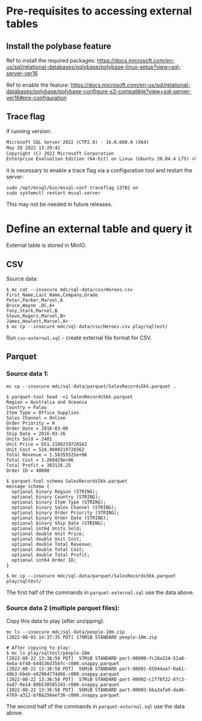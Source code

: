 # Pre-requisites to accessing external tables

## Install the polybase feature

Ref to install the required packages:
https://docs.microsoft.com/en-us/sql/relational-databases/polybase/polybase-linux-setup?view=sql-server-ver16

Ref to enable the feature: https://docs.microsoft.com/en-us/sql/relational-databases/polybase/polybase-configure-s3-compatible?view=sql-server-ver16#pre-configuration

## Trace flag

If running version:

``` txt
Microsoft SQL Server 2022 (CTP2.0) - 16.0.600.9 (X64)
May 20 2022 13:29:42
Copyright (C) 2022 Microsoft Corporation
Enterprise Evaluation Edition (64-bit) on Linux (Ubuntu 20.04.4 LTS) <X64>
```

it is necessary to enable a trace flag via a configuration tool and restart the server:

``` shell
sudo /opt/mssql/bin/mssql-conf traceflag 13702 on
sudo systemctl restart mssql-server
```

This may not be needed in future releases.

# Define an external table and query it

External table is stored in MinIO.

## CSV

Source data:

``` shell
$ mc cat --insecure mdc/sql-data/csv/Heroes.csv
First_Name,Last_Name,Company,Grade
Peter,Parker,Marvel,A
Bruce,Wayne ,DC,A+
Tony,Stark,Marvel,B
Steve,Rogers,Marvel,B+
James,Howlett,Marvel,A+
$ mc cp --insecure mdc/sql-data/csv/Heroes.csv play/sqltest/
```

Run `csv-external.sql` - create external file format for CSV. 

## Parquet

### Source data 1:

``` shell
mc cp --insecure mdc/sql-data/parquet/SalesRecords5kk.parquet .

$ parquet-tool head -n1 SalesRecords5kk.parquet 
Region = Australia and Oceania
Country = Palau
Item Type = Office Supplies
Sales Channel = Online
Order Priority = H
Order Date = 2016-03-06
Ship Date = 2016-03-26
Units Sold = 2401
Unit Price = 651.2100219726562
Unit Cost = 524.9600219726562
Total Revenue = 1.56355525e+06
Total Cost = 1.260429e+06
Total Profit = 303126.25
Order ID = 40000

$ parquet-tool schema SalesRecords5kk.parquet 
message schema {
  optional binary Region (STRING);
  optional binary Country (STRING);
  optional binary Item Type (STRING);
  optional binary Sales Channel (STRING);
  optional binary Order Priority (STRING);
  optional binary Order Date (STRING);
  optional binary Ship Date (STRING);
  optional int64 Units Sold;
  optional double Unit Price;
  optional double Unit Cost;
  optional double Total Revenue;
  optional double Total Cost;
  optional double Total Profit;
  optional int64 Order ID;
}

$ mc cp --insecure mdc/sql-data/parquet/SalesRecords5kk.parquet play/sqltest/

```

The first half of the commands in `parquet-external.sql` use the data above.

### Source data 2 (multiple parquet files):

Copy this data to play (after unzipping).

``` shell
mc ls --insecure mdc/sql-data/people-10m.zip
[2022-08-03 14:37:35 PDT] 170MiB STANDARD people-10m.zip

# After copying to play:
$ mc ls play/sqltest/people-10m
[2022-08-22 13:36:58 PDT]  57MiB STANDARD part-00000-fc28a224-52a8-4eba-bf48-644536d356fc-c000.snappy.parquet
[2022-08-22 13:36:58 PDT]  56MiB STANDARD part-00001-65044aa7-0a61-40b3-bbeb-e02964774d66-c000.snappy.parquet
[2022-08-22 13:36:58 PDT]  57MiB STANDARD part-00002-c1f78f22-8fc3-4ad7-9e14-89b530585341-c000.snappy.parquet
[2022-08-22 13:36:58 PDT]  56MiB STANDARD part-00003-bba3afa9-da46-4769-a312-b70a256eef36-c000.snappy.parquet

```

The second half of the commands in `parquet-external.sql` use the data above.
